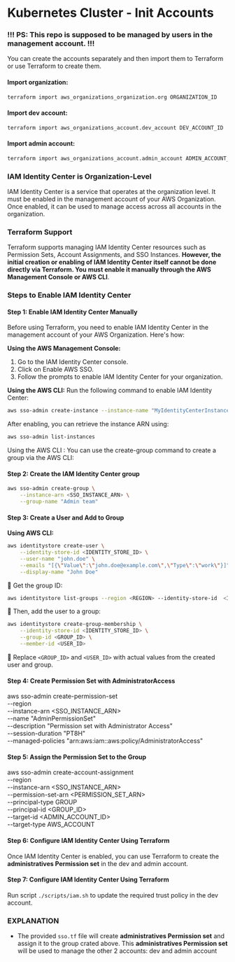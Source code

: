 # Kubernetes Cluster - Init Accounts

### !!! PS: This repo is supposed to be managed by users in the management account. !!!

You can create the accounts separately and then import them to Terraform or use Terraform to create them.

#### Import organization:
```bash
terraform import aws_organizations_organization.org ORGANIZATION_ID
```

#### Import dev account:
```bash
terraform import aws_organizations_account.dev_account DEV_ACCOUNT_ID
```

#### Import admin account:
```bash
terraform import aws_organizations_account.admin_account ADMIN_ACCOUNT_ID
```

### IAM Identity Center is Organization-Level

IAM Identity Center is a service that operates at the organization level. It must be enabled in the management account of your AWS Organization. Once enabled, it can be used to manage access across all accounts in the organization.

### Terraform Support

Terraform supports managing IAM Identity Center resources such as Permission Sets, Account Assignments, and SSO Instances. **However, the initial creation or enabling of IAM Identity Center itself cannot be done directly via Terraform. You must enable it manually through the AWS Management Console or AWS CLI**.

### Steps to Enable IAM Identity Center

#### Step 1: Enable IAM Identity Center Manually

Before using Terraform, you need to enable IAM Identity Center in the management account of your AWS Organization. Here's how:

**Using the AWS Management Console:**
1. Go to the IAM Identity Center console.
2. Click on Enable AWS SSO.
3. Follow the prompts to enable IAM Identity Center for your organization.

**Using the AWS CLI:**
Run the following command to enable IAM Identity Center:
```bash
aws sso-admin create-instance --instance-name "MyIdentityCenterInstance"
```

After enabling, you can retrieve the instance ARN using:
```bash
aws sso-admin list-instances
```

Using the AWS CLI :
You can use the create-group command to create a group via the AWS CLI:


#### Step 2: Create the IAM Identity Center group

```bash
aws sso-admin create-group \
    --instance-arn <SSO_INSTANCE_ARN> \
    --group-name "Admin team"
```


#### Step 3: Create a User and Add to Group

**Using AWS CLI:**
```bash
aws identitystore create-user \
    --identity-store-id <IDENTITY_STORE_ID> \
    --user-name "john.doe" \
    --emails "[{\"Value\":\"john.doe@example.com\",\"Type\":\"work\"}]" \
    --display-name "John Doe"
```

📌 Get the group ID:
```bash
aws identitystore list-groups --region <REGION> --identity-store-id  <IDENTITY_STORE_ID>
```

📌 Then, add the user to a group:
```bash
aws identitystore create-group-membership \
    --identity-store-id <IDENTITY_STORE_ID> \
    --group-id <GROUP_ID> \
    --member-id <USER_ID>
```
📌 Replace `<GROUP_ID>` and `<USER_ID>` with actual values from the created user and group.


#### Step 4: Create Permission Set with AdministratorAccess

aws sso-admin create-permission-set \
  --region <region>\
  --instance-arn <SSO_INSTANCE_ARN> \
  --name "AdminPermissionSet" \
  --description "Permission set with Administrator Access" \
  --session-duration "PT8H" \
  --managed-policies "arn:aws:iam::aws:policy/AdministratorAccess"

#### Step 5: Assign the Permission Set to the Group
aws sso-admin create-account-assignment \
  --region <region> \
  --instance-arn <SSO_INSTANCE_ARN>  \
  --permission-set-arn <PERMISSION_SET_ARN>\
  --principal-type GROUP \
  --principal-id <GROUP_ID> \
  --target-id <ADMIN_ACCOUNT_ID> \
  --target-type AWS_ACCOUNT


#### Step 6: Configure IAM Identity Center Using Terraform

Once IAM Identity Center is enabled, you can use Terraform to create the **administratives Permission set** in the dev and admin account.

#### Step 7: Configure IAM Identity Center Using Terraform
Run script `./scripts/iam.sh` to update the required trust policy in the dev account.






### EXPLANATION

* The provided `sso.tf` file will create **administratives Permission set** and assign it to the group crated above. This **administratives Permission set** will be used to manage the other 2 accounts: dev and admin account

